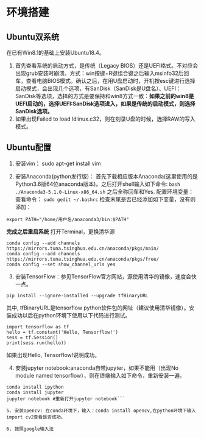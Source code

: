 #  环境搭建

## Ubuntu双系统
在已有Win8.1的基础上安装Ubuntu18.4。
1. 首先查看系统的启动方式，是传统（Legacy BIOS）还是UEFI格式。不对应会出现grub安装时崩溃。方式：win按键+R键组合键之后输入msinfo32后回车，查看电脑BIOS模式。确认之后，在用U盘启动时，开机按esc键进行选择启动模式，会出现几个选项，有SanDisk（SanDisk是U盘名）、UEFI：SanDisk等选项，选择的方式是要保持和win8方式一致：**如果之前的win8是UEFI启动的，选择UEFI:SanDisk选项进入，如果是传统的启动模式，则选择SanDisk选项。**
2. 如果出现Failed to load ldlinux.c32，则在刻录U盘的时候，选择RAW的写入模式。

## Ubuntu配置
1. 安装vim： sudo apt-get install vim

2. 安装Anaconda(python发行版)：
首先下载相应版本Anaconda(这里使用的是Python3.6版64位anaconda版本)。之后打开shell输入如下命令: ```bash ./Anaconda3-5.1.0-Linux-x86_64.sh```
之后全称回车和Yes.
配置环境变量：查看命令：
```sudo gedit ~/.bashrc```
检查末尾是否已经添加如下变量，没有则添加：
```
export PATH="/home/用户名/anaconda3/bin:$PATH"
```
**完成之后重启系统**
打开Terminal，更换清华源
```
conda config --add channels https://mirrors.tuna.tsinghua.edu.cn/anaconda/pkgs/main/
conda config --add channels https://mirrors.tuna.tsinghua.edu.cn/anaconda/pkgs/free/
conda config --set show_channel_urls yes
```

3. 安装TensorFlow：参见TensorFlow官方网站，源使用清华的镜像，速度会快一点。
```
pip install --ignore-installed --upgrade tfBinaryURL
```
其中, tfBinaryURL是tensorflow python软件包的网址（建议使用清华镜像）。安装成功以后在python环境下使用以下代码进行测试。
```
import tensorflow as tf
hello = tf.constant('Hello, Tensorflow!')
sess = tf.Session()
print(sess.run(hello))
```
如果出现Hello, Tensorflow!说明成功。

4. 安装jupyter notebook:anaconda自带jupyter，如果不能用（出现No module named tensorflow），则在终端输入如下命令，重新安装一遍。
```source activate tensorflow #激活tensorflow环境
conda install ipython
conda install jupyter
jupyter notebook #重新打开jupyter notebook```

5. 安装opencv: 在conda环境下，输入：conda install opencv,在python环境下输入import cv2查看是否成功。

6. 按照google输入法



